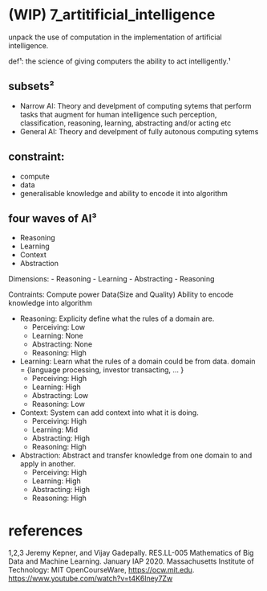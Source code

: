 # (WIP) 7_artitificial_intelligence
unpack the use of computation in the implementation of artificial intelligence.

def¹: the science of giving computers the ability to act intelligently.¹

## subsets²

- Narrow AI: Theory and develpment of computing sytems that perform tasks that augment for human intelligence such perception, classification, reasoning, learning, abstracting and/or acting etc
- General AI: Theory and develpment of fully autonous computing sytems

## constraint:

- compute
- data
- generalisable knowledge and ability to encode it into algorithm

## four waves of AI³

- Reasoning
- Learning
- Context
- Abstraction

Dimensions: - Reasoning - Learning - Abstracting - Reasoning

Contraints:
Compute power
Data(Size and Quality)
Ability to encode knowledge into algorithm

- Reasoning: Explicity define what the rules of a domain are.
  - Perceiving: Low
  - Learning: None
  - Abstracting: None
  - Reasoning: High
- Learning: Learn what the rules of a domain could be from data.
  domain = {language processing, investor transacting, ... }
  - Perceiving: High
  - Learning: High
  - Abstracting: Low
  - Reasoning: Low
- Context: System can add context into what it is doing.
  - Perceiving: High
  - Learning: Mid
  - Abstracting: High
  - Reasoning: High
- Abstraction: Abstract and transfer knowledge from one domain to and apply in another.
  - Perceiving: High
  - Learning: High
  - Abstracting: High
  - Reasoning: High

# references

1,2,3 Jeremy Kepner, and Vijay Gadepally. RES.LL-005 Mathematics of Big Data and Machine Learning. January IAP 2020. Massachusetts Institute of Technology: MIT OpenCourseWare, https://ocw.mit.edu. https://www.youtube.com/watch?v=t4K6lney7Zw
